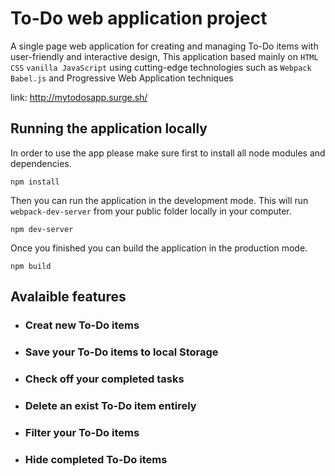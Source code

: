 # To-Do web application project
A single page web application for creating and managing To-Do items with user-friendly and interactive design,
This application based mainly on `HTML` `CSS` `vanilla JavaScript` using cutting-edge technologies such as `Webpack` `Babel.js` and Progressive Web Application techniques

link: http://mytodosapp.surge.sh/

## Running the application locally
In order to use the app please make sure first to install all node modules and dependencies.
```
npm install
```
Then you can run the application in the development mode. This will run `webpack-dev-server` from your public folder locally in your computer.
```
npm dev-server
```
Once you finished you can build the application in the production mode. 
```
npm build
```


## Avalaible features 
* ### Creat new To-Do items
* ### Save your To-Do items to local Storage
* ### Check off your completed tasks
* ### Delete an exist To-Do item entirely
* ### Filter your To-Do items 
* ### Hide completed To-Do items 
